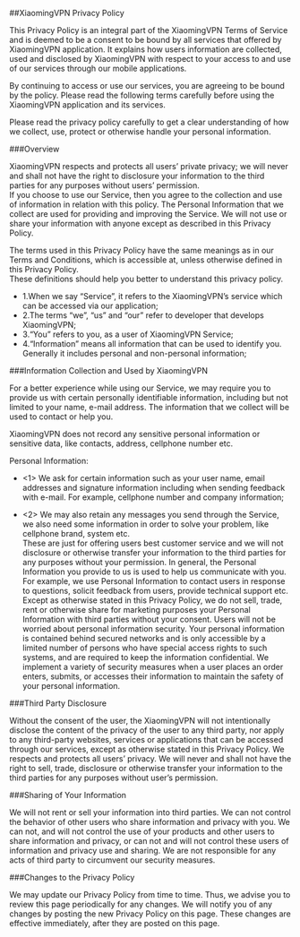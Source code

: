 ##XiaomingVPN Privacy Policy

This Privacy Policy is an integral part of the XiaomingVPN Terms of Service and is deemed to be a consent to be bound by all services that offered by XiaomingVPN application. It explains how users information are collected, used and disclosed by XiaomingVPN with respect to your access to and use of our services through our mobile applications.

By continuing to access or use our services, you are agreeing to be bound by the policy. Please read the following terms carefully before using the XiaomingVPN application and its services.

Please read the privacy policy carefully to get a clear understanding of how we collect, use, protect or otherwise handle your personal information.


###Overview


XiaomingVPN respects and protects all users’ private privacy; we will never and shall not have the right to disclosure your information to the third parties for any purposes without users’ permission.<br>If you choose to use our Service, then you agree to the collection and use of information in relation with this policy. The Personal Information that we collect are used for providing and improving the Service. We will not use or share your information with anyone except as described in this Privacy Policy.

The terms used in this Privacy Policy have the same meanings as in our Terms and Conditions, which is accessible at, unless otherwise defined in this Privacy Policy.<br>These definitions should help you better to understand this privacy policy.

 - 1.When we say “Service”, it refers to the XiaomingVPN’s service which can be accessed via our application;
 - 2.The terms “we”, “us” and “our” refer to developer that develops XiaomingVPN;
 - 3.“You” refers to you, as a user of XiaomingVPN Service;
 - 4.“Information” means all information that can be used to identify you. Generally it includes personal and non-personal information;
		

###Information Collection and Used by XiaomingVPN


For a better experience while using our Service, we may require you to provide us with certain personally identifiable information, including but not limited to your name, e-mail address. The information that we collect will be used to contact or help you.

XiaomingVPN does not record any sensitive personal information or sensitive data, like contacts, address, cellphone number etc.

Personal Information:


 - <1> We ask for certain information such as your user name, email addresses and signature information including when sending feedback with e-mail. For example, cellphone number and company information;

 - <2> We may also retain any messages you send through the Service, we also need some information in order to solve your problem, like cellphone brand, system etc.<br>These are just for offering users best customer service and we will not disclosure or otherwise transfer your information to the third parties for any purposes without your permission. In general, the Personal Information you provide to us is used to help us communicate with you. For example, we use Personal Information to contact users in response to questions, solicit feedback from users, provide technical support etc. Except as otherwise stated in this Privacy Policy, we do not sell, trade, rent or otherwise share for marketing purposes your Personal Information with third parties without your consent. Users will not be worried about personal information security. Your personal information is contained behind secured networks and is only accessible by a limited number of persons who have special access rights to such systems, and are required to keep the information confidential. We implement a variety of security measures when a user places an order enters, submits, or accesses their information to maintain the safety of your personal information.
		
###Third Party Disclosure

Without the consent of the user, the XiaomingVPN will not intentionally disclose the content of the privacy of the user to any third party, nor apply to any third-party websites, services or applications that can be accessed through our services, except as otherwise stated in this Privacy Policy. We respects and protects all users’ privacy. We will never and shall not have the right to sell, trade, disclosure or otherwise transfer your information to the third parties for any purposes without user’s permission.


###Sharing of Your Information

We will not rent or sell your information into third parties. We can not control the behavior of other users who share information and privacy with you. We can not, and will not control the use of your products and other users to share information and privacy, or can not and will not control these users of information and privacy use and sharing. We are not responsible for any acts of third party to circumvent our security measures.


###Changes to the Privacy Policy

We may update our Privacy Policy from time to time. Thus, we advise you to review this page periodically for any changes. We will notify you of any changes by posting the new Privacy Policy on this page. These changes are effective immediately, after they are posted on this page.



